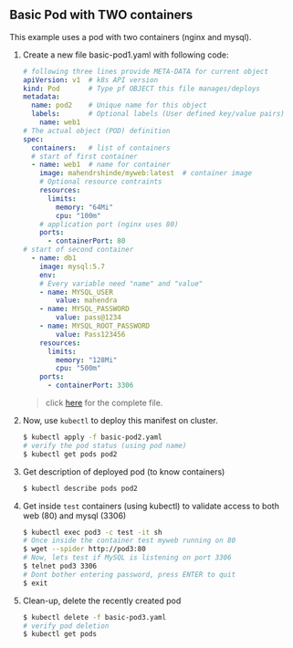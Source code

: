 ## Basic Pod with TWO containers

This example uses a pod with two containers (nginx and mysql). 

1.  Create a new file basic-pod1.yaml with following code:

    ```yaml
    # following three lines provide META-DATA for current object
    apiVersion: v1  # k8s API version
    kind: Pod       # Type pf OBJECT this file manages/deploys
    metadata:
      name: pod2    # Unique name for this object
      labels:       # Optional labels (User defined key/value pairs)
        name: web1
    # The actual object (POD) definition 
    spec:
      containers:   # list of containers 
      # start of first container
      - name: web1  # name for container
        image: mahendrshinde/myweb:latest  # container image 
        # Optional resource contraints
        resources:
          limits:
            memory: "64Mi"
            cpu: "100m"
        # application port (nginx uses 80)
        ports:
          - containerPort: 80
    # start of second container
      - name: db1
        image: mysql:5.7 
        env:
        # Every variable need "name" and "value"
        - name: MYSQL_USER
            value: mahendra
        - name: MYSQL_PASSWORD
            value: pass@1234
        - name: MYSQL_ROOT_PASSWORD
            value: Pass123456
        resources:
          limits:
            memory: "128Mi"
            cpu: "500m"
        ports:
          - containerPort: 3306
    ```

    > click [here](./basic-pod3.yaml) for the complete file.

2.  Now, use `kubectl` to deploy this manifest on cluster.

    ```bash
    $ kubectl apply -f basic-pod2.yaml
    # verify the pod status (using pod name)
    $ kubectl get pods pod2
    ```

3.  Get description of deployed pod (to know containers)

    ```bash
    $ kubectl describe pods pod2
    ```

4.  Get inside `test` containers (using kubectl) to validate access to both web (80) and mysql (3306)
    
    ```bash
    $ kubectl exec pod3 -c test -it sh
    # Once inside the container test myweb running on 80
    $ wget --spider http://pod3:80
    # Now, lets test if MySQL is listening on port 3306
    $ telnet pod3 3306
    # Dont bother entering password, press ENTER to quit
    $ exit
    ```

3.  Clean-up, delete the recently created pod

    ```bash
    $ kubectl delete -f basic-pod3.yaml
    # verify pod deletion
    $ kubectl get pods
    ```